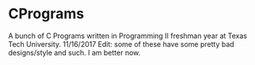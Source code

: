 # CPrograms
A bunch of C Programs written in Programming II freshman year at Texas Tech University.
11/16/2017 Edit: some of these have some pretty bad designs/style and such. I am better now.

